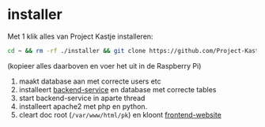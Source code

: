 # installer

Met 1 klik alles van Project Kastje installeren:

```sh
cd ~ && rm -rf ./installer && git clone https://github.com/Project-Kastje/installer && cd installer && sudo ./install.sh
```
(kopieer alles daarboven en voer het uit in de Raspberry Pi)

1. maakt database aan met correcte users etc
2. installeert [backend-service](https://github.com/Project-Kastje/backend-service) en database met correcte tables
3. start backend-service in aparte thread
4. installeert apache2 met php en python.
5. cleart doc root (`/var/www/html/pk`) en kloont [frontend-website](https://github.com/Project-Kastje/frontend-website)
